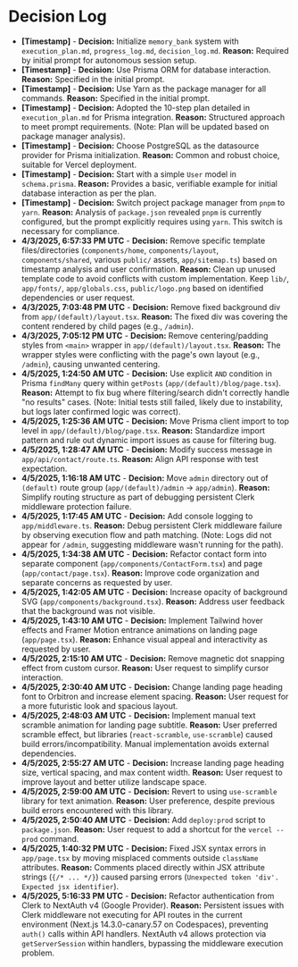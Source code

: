 # Decision Log

*   **[Timestamp]** - **Decision:** Initialize `memory_bank` system with `execution_plan.md`, `progress_log.md`, `decision_log.md`. **Reason:** Required by initial prompt for autonomous session setup.
*   **[Timestamp]** - **Decision:** Use Prisma ORM for database interaction. **Reason:** Specified in the initial prompt.
*   **[Timestamp]** - **Decision:** Use Yarn as the package manager for all commands. **Reason:** Specified in the initial prompt.
*   **[Timestamp]** - **Decision:** Adopted the 10-step plan detailed in `execution_plan.md` for Prisma integration. **Reason:** Structured approach to meet prompt requirements. (Note: Plan will be updated based on package manager analysis).
*   **[Timestamp]** - **Decision:** Choose PostgreSQL as the datasource provider for Prisma initialization. **Reason:** Common and robust choice, suitable for Vercel deployment.
*   **[Timestamp]** - **Decision:** Start with a simple `User` model in `schema.prisma`. **Reason:** Provides a basic, verifiable example for initial database interaction as per the plan.
*   **[Timestamp]** - **Decision:** Switch project package manager from `pnpm` to `yarn`. **Reason:** Analysis of `package.json` revealed `pnpm` is currently configured, but the prompt explicitly requires using `yarn`. This switch is necessary for compliance.
*   **4/3/2025, 6:57:33 PM UTC** - **Decision:** Remove specific template files/directories (`components/home`, `components/layout`, `components/shared`, various `public/` assets, `app/sitemap.ts`) based on timestamp analysis and user confirmation. **Reason:** Clean up unused template code to avoid conflicts with custom implementation. Keep `lib/`, `app/fonts/`, `app/globals.css`, `public/logo.png` based on identified dependencies or user request.
*   **4/3/2025, 7:03:48 PM UTC** - **Decision:** Remove fixed background div from `app/(default)/layout.tsx`. **Reason:** The fixed div was covering the content rendered by child pages (e.g., `/admin`).
*   **4/3/2025, 7:05:12 PM UTC** - **Decision:** Remove centering/padding styles from `<main>` wrapper in `app/(default)/layout.tsx`. **Reason:** The wrapper styles were conflicting with the page's own layout (e.g., `/admin`), causing unwanted centering.
*   **4/5/2025, 1:24:50 AM UTC** - **Decision:** Use explicit `AND` condition in Prisma `findMany` query within `getPosts` (`app/(default)/blog/page.tsx`). **Reason:** Attempt to fix bug where filtering/search didn't correctly handle "no results" cases. (Note: Initial tests still failed, likely due to instability, but logs later confirmed logic was correct).
*   **4/5/2025, 1:25:36 AM UTC** - **Decision:** Move Prisma client import to top level in `app/(default)/blog/page.tsx`. **Reason:** Standardize import pattern and rule out dynamic import issues as cause for filtering bug.
*   **4/5/2025, 1:28:47 AM UTC** - **Decision:** Modify success message in `app/api/contact/route.ts`. **Reason:** Align API response with test expectation.
*   **4/5/2025, 1:16:18 AM UTC** - **Decision:** Move `admin` directory out of `(default)` route group (`app/(default)/admin` -> `app/admin`). **Reason:** Simplify routing structure as part of debugging persistent Clerk middleware protection failure.
*   **4/5/2025, 1:17:45 AM UTC** - **Decision:** Add console logging to `app/middleware.ts`. **Reason:** Debug persistent Clerk middleware failure by observing execution flow and path matching. (Note: Logs did not appear for `/admin`, suggesting middleware wasn't running for the path).
*   **4/5/2025, 1:34:38 AM UTC** - **Decision:** Refactor contact form into separate component (`app/components/ContactForm.tsx`) and page (`app/contact/page.tsx`). **Reason:** Improve code organization and separate concerns as requested by user.
*   **4/5/2025, 1:42:05 AM UTC** - **Decision:** Increase opacity of background SVG (`app/components/background.tsx`). **Reason:** Address user feedback that the background was not visible.
*   **4/5/2025, 1:43:10 AM UTC** - **Decision:** Implement Tailwind hover effects and Framer Motion entrance animations on landing page (`app/page.tsx`). **Reason:** Enhance visual appeal and interactivity as requested by user.
*   **4/5/2025, 2:15:10 AM UTC** - **Decision:** Remove magnetic dot snapping effect from custom cursor. **Reason:** User request to simplify cursor interaction.
*   **4/5/2025, 2:30:40 AM UTC** - **Decision:** Change landing page heading font to Orbitron and increase element spacing. **Reason:** User request for a more futuristic look and spacious layout.
*   **4/5/2025, 2:48:03 AM UTC** - **Decision:** Implement manual text scramble animation for landing page subtitle. **Reason:** User preferred scramble effect, but libraries (`react-scramble`, `use-scramble`) caused build errors/incompatibility. Manual implementation avoids external dependencies.
*   **4/5/2025, 2:55:27 AM UTC** - **Decision:** Increase landing page heading size, vertical spacing, and max content width. **Reason:** User request to improve layout and better utilize landscape space.
*   **4/5/2025, 2:59:00 AM UTC** - **Decision:** Revert to using `use-scramble` library for text animation. **Reason:** User preference, despite previous build errors encountered with this library.
*   **4/5/2025, 2:50:40 AM UTC** - **Decision:** Add `deploy:prod` script to `package.json`. **Reason:** User request to add a shortcut for the `vercel --prod` command.
*   **4/5/2025, 1:40:32 PM UTC** - **Decision:** Fixed JSX syntax errors in `app/page.tsx` by moving misplaced comments outside `className` attributes. **Reason:** Comments placed directly within JSX attribute strings (`{/* ... */}`) caused parsing errors (`Unexpected token 'div'. Expected jsx identifier`).
*   **4/5/2025, 5:16:33 PM UTC** - **Decision:** Refactor authentication from Clerk to NextAuth v4 (Google Provider). **Reason:** Persistent issues with Clerk middleware not executing for API routes in the current environment (Next.js 14.3.0-canary.57 on Codespaces), preventing `auth()` calls within API handlers. NextAuth v4 allows protection via `getServerSession` within handlers, bypassing the middleware execution problem.